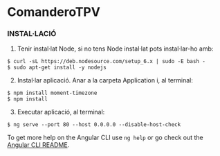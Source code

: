# ComanderoTPV


### INSTAL·LACIÓ
1.	Tenir instal·lat Node, si no tens Node instal·lat pots instal·lar-ho amb:
```
$ curl -sL https://deb.nodesource.com/setup_6.x | sudo -E bash -
$ sudo apt-get install -y nodejs
```
2.	Instal·lar aplicació. Anar a la carpeta Application i, al terminal:
```
$ npm install moment-timezone
$ npm install
```
3.	Executar aplicació, al terminal:
```
$ ng serve --port 80 --host 0.0.0.0 --disable-host-check
```


To get more help on the Angular CLI use `ng help` or go check out the [Angular CLI README](https://github.com/angular/angular-cli/blob/master/README.md).
